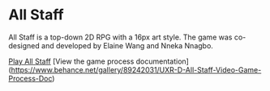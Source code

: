 # All Staff

All Staff is a top-down 2D RPG with a 16px art style. The game was co-designed and developed by Elaine Wang and Nneka Nnagbo.

[Play All Staff](https://i.simmer.io/@nnekathewoods/all-staff)
[View the game process documentation] (https://www.behance.net/gallery/89242031/UXR-D-All-Staff-Video-Game-Process-Doc)
